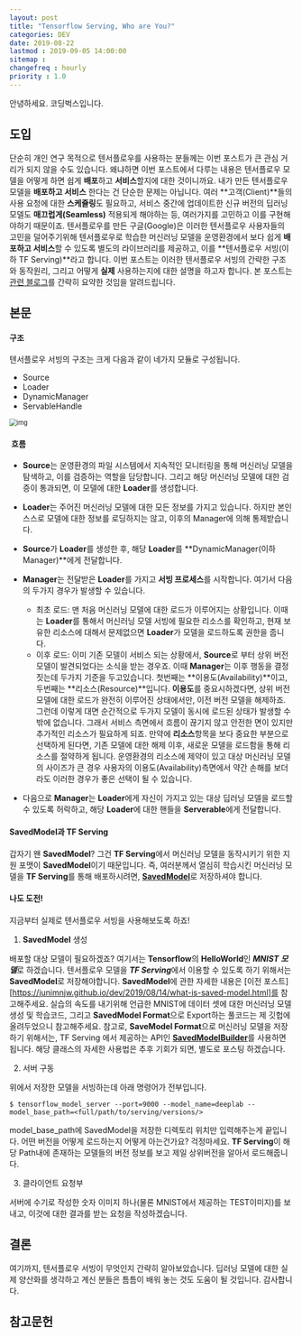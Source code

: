 ```yaml
---
layout: post
title: "Tensorflow Serving, Who are You?"
categories: DEV
date: 2019-08-22
lastmod : 2019-09-05 14:00:00
sitemap :
changefreq : hourly
priority : 1.0
---
```




안녕하세요. 코딩벅스입니다.   



## 도입

  단순히 개인 연구 목적으로 텐서플로우를 사용하는 분들께는 이번 포스트가 큰 관심 거리가 되지 않을 수도 있습니다. 왜냐하면 이번 포스트에서 다루는 내용은 텐서플로우 모델을 어떻게 하면 쉽게 **배포**하고 **서비스**할지에 대한 것이니까요. 내가 만든 텐서플로우 모델을 **배포하고 서비스** 한다는 건 단순한 문제는 아닙니다. 여러 **고객(Client)**들의 사용 요청에 대한 **스케쥴링**도 필요하고, 서비스 중간에 업데이트한 신규 버전의 딥러닝 모델도 **매끄럽게(Seamless)** 적용되게 해야하는 등, 여러가지를 고민하고 이를 구현해야하기 때문이죠. 텐서플로우를 만든 구글(Google)은 이러한 텐서플로우 사용자들의 고민을 덜어주기위해 텐서플로우로 학습한 머신러닝 모델을 운영환경에서 보다 쉽게 **배포하고 서비스**할 수 있도록 별도의 라이브러리를 제공하고, 이를 **텐서플로우 서빙(이하 TF Serving)**라고 합니다. 이번 포스트는 이러한 텐서플로우 서빙의 간략한 구조와 동작원리, 그리고 어떻게 **실제** 사용하는지에 대한 설명을 하고자 합니다. 본 포스트는 [관련 블로그][1]를 간략히 요약한 것임을 알려드립니다.



## 본문

#### 구조

텐서플로우 서빙의 구조는 크게 다음과 같이 네가지 모듈로 구성됩니다. 

* Source
* Loader 
* DynamicManager
* ServableHandle

<img src="https://cdn-media-1.freecodecamp.org/images/1*TwfOoS3M8DaUiB7ntP07_w.png" alt="img" style="zoom:80%;" />

####  흐름

* **Source**는 운영환경의 파일 시스템에서 지속적인 모니터링을 통해 머신러닝 모델을 탐색하고, 이를 검증하는 역할을 담당합니다. 그리고 해당 머신러닝 모델에 대한 검증이 통과되면, 이 모델에 대한 **Loader**를 생성합니다. 

* **Loader**는 주어진 머신러닝 모델에 대한 모든 정보를 가지고 있습니다. 하지만 본인 스스로 모델에 대한 정보를 로딩하지는 않고, 이후의 Manager에 의해 통제받습니다. 

* **Source**가 **Loader**를 생성한 후, 해당 **Loader**를 **DynamicManager(이하 Manager)**에게 전달합니다. 

* **Manager**는 전달받은 **Loader**를 가지고 **서빙 프로세스**를 시작합니다. 여기서 다음의 두가지 경우가 발생할 수 있습니다. 

  * 최초 로드: 맨 처음 머신러닝 모델에 대한 로드가 이루어지는 상황입니다. 이때는 **Loader**를 통해서 머신러닝 모델 서빙에 필요한 리소스를 확인하고, 현재 보유한 리소스에 대해서 문제없으면 **Loader**가 모델을 로드하도록 권한을 줍니다. 
  * 이후 로드: 이미 기존 모델이 서비스 되는 상황에서,  **Source**로 부터 상위 버전 모델이 발견되었다는 소식을 받는 경우죠. 이때 **Manager**는 이후 행동을 결정짓는데 두가지 기준을 두고있습니다. 첫번째는 **이용도(Availability)**이고, 두번째는 **리소스(Resource)**입니다. **이용도**를 중요시하겠다면, 상위 버전 모델에 대한 로드가 완전히 이루어진 상태에서만, 이전 버전 모델을 해제하죠. 그런데 이렇게 대면 순간적으로 두가지 모델이 동시에 로드된 상태가 발생할 수 밖에 없습니다. 그래서 서비스 측면에서 흐름이 끊기지 않고 안전한 면이 있지만 추가적인 리소스가 필요하게 되죠. 만약에 **리소스**항목을 보다 중요한 부분으로 선택하게 된다면, 기존 모델에 대한 해제 이후, 새로운 모델을 로드함을 통해 리소스를 절약하게 됩니다. 운영환경의 리소스에 제약이 있고 대상 머신러닝 모델의 사이즈가 큰 경우 사용자의 이용도(Availability)측면에서 약간 손해를 보더라도 이러한 경우가 좋은 선택이 될 수 있습니다. 

* 다음으로 **Manager**는 **Loader**에게 자신이 가지고 있는 대상 딥러닝 모델을 로드할 수 있도록 허락하고, 해당 **Loader**에 대한 핸들을 **Serverable**에게 전달합니다. 




#### SavedModel과 TF Serving

갑자기 왠 **SavedModel**? 그건 **TF Serving**에서 머신러닝 모델을 동작시키기 위한 지원 포맷이 **SavedModel**이기 때문입니다. 즉, 여러분께서 열심히 학습시킨 머신러닝 모델을 **TF Serving**를 통해 배포하시려면, <u>**SavedModel**</u>로 저장하셔야 합니다. 



#### 나도 도전!

지금부터 실제로 텐서플로우 서빙을 사용해보도록 하죠! 



1. **SavedModel** 생성 

배포할 대상 모델이 필요하겠죠? 여기서는 **Tensorflow**의 **HelloWorld**인 ***MNIST 모델***로 하겠습니다. 텐서플로우 모델을  ***TF Serving***에서 이용할 수 있도록 하기 위해서는 **SavedModel**로 저장해야합니다. **SavedModel**에 관한 자세한 내용은 [이전 포스트][https://junimnjw.github.io/dev/2019/08/14/what-is-saved-model.html]를 참고해주세요. 실습의 속도를 내기위해 언급한 MNIST에 데이터 셋에 대한 머신러닝 모델 생성 및 학습코드, 그리고 **SavedModel Format**으로 Export하는 풀코드는 제 깃헙에 올려두었으니 참고해주세요. 참고로, **SaveModel Format**으로 머신러닝 모델을 저장하기 위해서는, TF Serving 에서 제공하는 API인 <u>**SavedModelBuilder**</u>를 사용하면 됩니다. 해당 클래스의 자세한 사용법은 추후 기회가 되면, 별도로 포스팅 하겠습니다. 



2. 서버 구동 



위에서 저장한 모델을 서빙하는데 아래 명령어가 전부입니다. 

~~~
$ tensorflow_model_server --port=9000 --model_name=deeplab --model_base_path=<full/path/to/serving/versions/>
~~~

model_base_path에 SavedModel을 저장한 디렉토리 위치만 입력해주는게 끝입니다. 어떤 버전을 어떻게 로드하는지 어떻게 아는건가요? 걱정마세요. **TF Serving**이 해당 Path내에 존재하는 모델들의 버전 정보를 보고 제일 상위버전을 알아서 로드해줍니다. 



3. 클라이언트 요청부

서버에 수기로 작성한 숫자 이미지 하나(물론 MNIST에서 제공하는 TEST이미지)를 보내고, 이것에 대한 결과를 받는 요청을 작성하겠습니다. 





## 결론

여기까지, 텐서플로우 서빙이 무엇인지 간략히 알아보았습니다. 딥러닝 모델에 대한 실제 양산화를 생각하고 계신 분들은 틈틈이 배워 놓는 것도 도움이 될 것입니다. 감사합니다. 



## 참고문헌

[1]:https://www.freecodecamp.org/news/how-to-deploy-tensorflow-models-to-production-using-tf-serving-4b4b78d41700/	"How to deploy a Tensorlofw Model"

